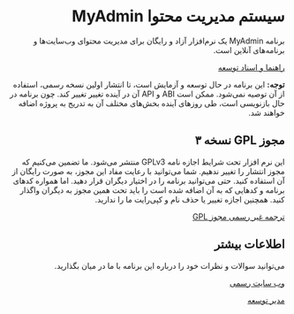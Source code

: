 <div dir="rtl">

# سیستم مدیریت محتوا MyAdmin

برنامه MyAdmin یک نرم‌افزار آزاد و رایگان برای مدیریت محتوای وب‌سایت‌ها و برنامه‌های آنلاین است.

[راهنما و اسناد توسعه](https://www.persianicon.com/myadmin/docs)

**توجه:** این برنامه در حال توسعه و آزمایش است، تا انتشار اولین نسخه رسمی، استفاده از آن توصیه نمی‌شود. ممکن است ABI و API آن در آینده تغییر تغییر کند. چون برنامه در حال بازنویسی است، طی روزهای آینده بخش‌های مختلف آن به تدریج به پروژه اضافه خواهند شد.


## مجوز GPL نسخه ۳

این نرم افزار تحت شرایط اجازه نامه GPLv3 منتشر می‌شود. ما تضمین می‌کنیم که مجوز انتشار را تغییر ندهیم. شما می‌توانید با رعایت مفاد این مجوز، به صورت رایگان از آن استفاده کنید. حتی می‌توانید برنامه را در اختیار دیگران قرار دهید. اما همواره کدهای برنامه و کدهایی که به آن اضافه شده است را باید تحت همین مجوز به دیگران واگذار کنید. همچنین اجازه تغییر یا حذف نام و کپی‌رایت ما را ندارید.

[ترجمه غیر رسمی مجوز GPL](https://www.persianicon.com/gpl2-fa.html)


## اطلاعات بیشتر

می‌توانید سوالات و نظرات خود را درباره این برنامه با ما در میان بگذارید.

[وب سایت رسمی](https://www.persianicon.com/myadmin)

[مدیر توسعه](https://twitter.com/ali_bakhtiar)

